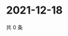 # 2021-12-18

共 0 条

<!-- BEGIN WEIBO -->
<!-- 最后更新时间 Sat Dec 18 2021 04:00:50 GMT+0800 (China Standard Time) -->

<!-- END WEIBO -->
